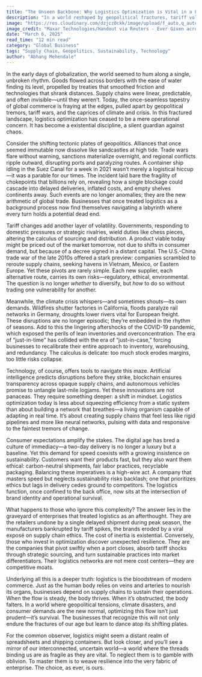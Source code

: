```yaml
---
title: "The Unseen Backbone: Why Logistics Optimization is Vital in a Fractured World"
description: "In a world reshaped by geopolitical fractures, tariff volatility, and climate disruptions, logistics optimization emerges as the silent architect of resilience. How can businesses future-proof their supply chains in an age of perpetual flux?"
image: "https://res.cloudinary.com/dzjcz0ckk/image/upload/f_auto,q_auto/v1741237860/Artigo_Quando-Riscos-se-Concretizam_Capa-copiar_aacupx.jpg"
image_credit: "Maxar Technologies/Handout via Reuters - Ever Given across the Suez Canal"
date: "March 6, 2025"
read_time: "12 min read"
category: "Global Business"
tags: "Supply Chain, Geopolitics, Sustainability, Technology"
author: "Abhang Mehendale"
---
```


In the early days of globalization, the world seemed to hum along a single, unbroken rhythm. Goods flowed across borders with the ease of water finding its level, propelled by treaties that smoothed friction and technologies that shrank distances. Supply chains were linear, predictable, and often invisible—until they weren’t. Today, the once-seamless tapestry of global commerce is fraying at the edges, pulled apart by geopolitical tremors, tariff wars, and the caprices of climate and crisis. In this fractured landscape, logistics optimization has ceased to be a mere operational concern. It has become a existential discipline, a silent guardian against chaos.

Consider the shifting tectonic plates of geopolitics. Alliances that once seemed immutable now dissolve like sandcastles at high tide. Trade wars flare without warning, sanctions materialize overnight, and regional conflicts ripple outward, disrupting ports and paralyzing routes. A container ship idling in the Suez Canal for a week in 2021 wasn’t merely a logistical hiccup—it was a parable for our times. The incident laid bare the fragility of chokepoints that billions rely on, revealing how a single blockage could cascade into delayed deliveries, inflated costs, and empty shelves continents away. Such events are no longer anomalies; they are the new arithmetic of global trade. Businesses that once treated logistics as a background process now find themselves navigating a labyrinth where every turn holds a potential dead end.

Tariff changes add another layer of volatility. Governments, responding to domestic pressures or strategic rivalries, wield duties like chess pieces, altering the calculus of sourcing and distribution. A product viable today might be priced out of the market tomorrow, not due to shifts in consumer demand, but because of a decree signed in a distant capital. The U.S.-China trade war of the late 2010s offered a stark preview: companies scrambled to reroute supply chains, seeking havens in Vietnam, Mexico, or Eastern Europe. Yet these pivots are rarely simple. Each new supplier, each alternative route, carries its own risks—regulatory, ethical, environmental. The question is no longer *whether* to diversify, but *how* to do so without trading one vulnerability for another.

Meanwhile, the climate crisis whispers—and sometimes shouts—its own demands. Wildfires shutter factories in California, floods paralyze rail networks in Germany, droughts lower rivers vital for European freight. These disruptions are no longer episodic; they’re embedded in the rhythm of seasons. Add to this the lingering aftershocks of the COVID-19 pandemic, which exposed the perils of lean inventories and overconcentration. The era of “just-in-time” has collided with the era of “just-in-case,” forcing businesses to recalibrate their entire approach to inventory, warehousing, and redundancy. The calculus is delicate: too much stock erodes margins, too little risks collapse.

Technology, of course, offers tools to navigate this maze. Artificial intelligence predicts disruptions before they strike, blockchain ensures transparency across opaque supply chains, and autonomous vehicles promise to untangle last-mile logjams. Yet these innovations are not panaceas. They require something deeper: a shift in mindset. Logistics optimization today is less about squeezing efficiency from a static system than about building a network that breathes—a living organism capable of adapting in real time. It’s about creating supply chains that feel less like rigid pipelines and more like neural networks, pulsing with data and responsive to the faintest tremors of change.

Consumer expectations amplify the stakes. The digital age has bred a culture of immediacy—a two-day delivery is no longer a luxury but a baseline. Yet this demand for speed coexists with a growing insistence on sustainability. Customers want their products fast, but they also want them ethical: carbon-neutral shipments, fair labor practices, recyclable packaging. Balancing these imperatives is a high-wire act. A company that masters speed but neglects sustainability risks backlash; one that prioritizes ethics but lags in delivery cedes ground to competitors. The logistics function, once confined to the back office, now sits at the intersection of brand identity and operational survival.

What happens to those who ignore this complexity? The answer lies in the graveyard of enterprises that treated logistics as an afterthought. They are the retailers undone by a single delayed shipment during peak season, the manufacturers bankrupted by tariff spikes, the brands eroded by a viral exposé on supply chain ethics. The cost of inertia is existential. Conversely, those who invest in optimization discover unexpected resilience. They are the companies that pivot swiftly when a port closes, absorb tariff shocks through strategic sourcing, and turn sustainable practices into market differentiators. Their logistics networks are not mere cost centers—they are competitive moats.

Underlying all this is a deeper truth: logistics is the bloodstream of modern commerce. Just as the human body relies on veins and arteries to nourish its organs, businesses depend on supply chains to sustain their operations. When the flow is steady, the body thrives. When it’s obstructed, the body falters. In a world where geopolitical tensions, climate disasters, and consumer demands are the new normal, optimizing this flow isn’t just prudent—it’s survival. The businesses that recognize this will not only endure the fractures of our age but learn to dance atop its shifting plates. 

For the common observer, logistics might seem a distant realm of spreadsheets and shipping containers. But look closer, and you’ll see a mirror of our interconnected, uncertain world—a world where the threads binding us are as fragile as they are vital. To neglect them is to gamble with oblivion. To master them is to weave resilience into the very fabric of enterprise. The choice, as ever, is ours.